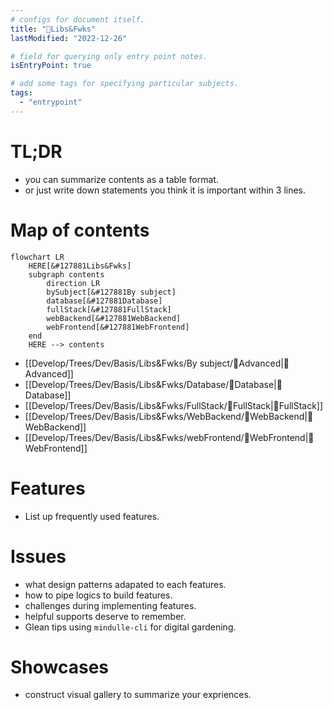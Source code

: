 ```yaml
---
# configs for document itself.
title: "🎉Libs&Fwks"
lastModified: "2022-12-26"

# field for querying only entry point notes.
isEntryPoint: true

# add some tags for specifying particular subjects.
tags:
  - "entrypoint"
---
```

# TL;DR
- you can summarize contents as a table format.
- or just write down statements you think it is important within 3 lines.

# Map of contents
```mermaid
flowchart LR
	HERE[&#127881Libs&Fwks]
	subgraph contents
		direction LR
		bySubject[&#127881By subject]
		database[&#127881Database]
		fullStack[&#127881FullStack]
		webBackend[&#127881WebBackend]
		webFrontend[&#127881WebFrontend]
	end
	HERE --> contents
```
- [[Develop/Trees/Dev/Basis/Libs&Fwks/By subject/🎉Advanced|🎉Advanced]]
- [[Develop/Trees/Dev/Basis/Libs&Fwks/Database/🎉Database|🎉Database]]
- [[Develop/Trees/Dev/Basis/Libs&Fwks/FullStack/🎉FullStack|🎉FullStack]]
- [[Develop/Trees/Dev/Basis/Libs&Fwks/WebBackend/🎉WebBackend|🎉WebBackend]]
- [[Develop/Trees/Dev/Basis/Libs&Fwks/webFrontend/🎉WebFrontend|🎉WebFrontend]]

# Features
- List up frequently used features.

# Issues
- what design patterns adapated to each features.
- how to pipe logics to build features.
- challenges during implementing features.
- helpful supports deserve to remember.
- Glean tips using `mindulle-cli` for digital gardening.

# Showcases
- construct visual gallery to summarize your expriences.
